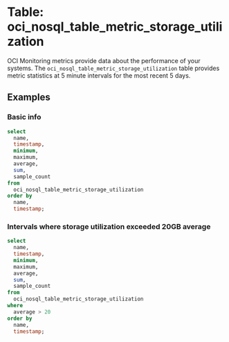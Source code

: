 # Table: oci_nosql_table_metric_storage_utilization

OCI Monitoring metrics provide data about the performance of your systems. The `oci_nosql_table_metric_storage_utilization` table provides metric statistics at 5 minute intervals for the most recent 5 days.

## Examples

### Basic info

```sql
select
  name,
  timestamp,
  minimum,
  maximum,
  average,
  sum,
  sample_count
from
  oci_nosql_table_metric_storage_utilization
order by
  name,
  timestamp;
```

### Intervals where storage utilization exceeded 20GB average

```sql
select
  name,
  timestamp,
  minimum,
  maximum,
  average,
  sum,
  sample_count
from
  oci_nosql_table_metric_storage_utilization
where
  average > 20 
order by
  name,
  timestamp;
```
